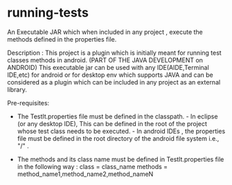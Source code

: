 # running-tests
An Executable  JAR which when included in any project , execute the methods defined in the properties file.

Description : 
This project is a plugin which is initially meant for running test classes methods in android. (PART OF THE JAVA DEVELOPMENT on ANDROID)
This executable jar can be used with any IDE(AIDE,Terminal IDE,etc) for android or for desktop env which supports JAVA and can be considered as a plugin which can be included in any project as an external library.

Pre-requisites:
*  The TestIt.properties file must be defined in the classpath. 
           - In eclipse (or any desktop IDE), This can be defined in the root of the project whose test class needs to be executed.
           - In android IDEs , the properties file must be defined in the root directory of the android file system i.e., "/" .

*  The methods and its class name must be defined in TestIt.properties file in the following way :
             class = class_name
             methods = method_name1,method_name2,method_nameN
